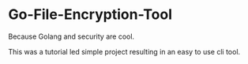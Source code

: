 # Go-File-Encryption-Tool

Because Golang and security are cool.

This was a tutorial led simple project resulting in an easy to use cli tool.
